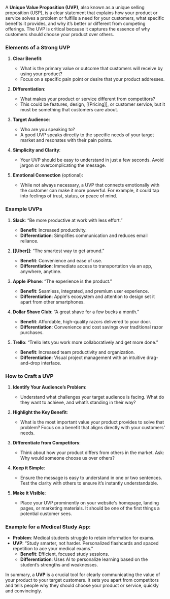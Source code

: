 A **Unique Value Proposition (UVP)**, also known as a unique selling proposition (USP), is a clear statement that explains how your product or service solves a problem or fulfills a need for your customers, what specific benefits it provides, and why it’s better or different from competing offerings. The UVP is critical because it captures the essence of why customers should choose your product over others.

### Elements of a Strong UVP

1. **Clear Benefit**:
   - What is the primary value or outcome that customers will receive by using your product? 
   - Focus on a specific pain point or desire that your product addresses.
   
2. **Differentiation**:
   - What makes your product or service different from competitors? 
   - This could be features, design, [[Pricing]], or customer service, but it must be something that customers care about.

3. **Target Audience**:
   - Who are you speaking to? 
   - A good UVP speaks directly to the specific needs of your target market and resonates with their pain points.

4. **Simplicity and Clarity**:
   - Your UVP should be easy to understand in just a few seconds. Avoid jargon or overcomplicating the message.
   
5. **Emotional Connection** (optional):
   - While not always necessary, a UVP that connects emotionally with the customer can make it more powerful. For example, it could tap into feelings of trust, status, or peace of mind.

### Example UVPs

1. **Slack**: “Be more productive at work with less effort.”
   - **Benefit**: Increased productivity.
   - **Differentiation**: Simplifies communication and reduces email reliance.

2. **[[Uber]]**: “The smartest way to get around.”
   - **Benefit**: Convenience and ease of use.
   - **Differentiation**: Immediate access to transportation via an app, anywhere, anytime.

3. **Apple iPhone**: “The experience is the product.”
   - **Benefit**: Seamless, integrated, and premium user experience.
   - **Differentiation**: Apple's ecosystem and attention to design set it apart from other smartphones.

4. **Dollar Shave Club**: “A great shave for a few bucks a month.”
   - **Benefit**: Affordable, high-quality razors delivered to your door.
   - **Differentiation**: Convenience and cost savings over traditional razor purchases.

5. **Trello**: “Trello lets you work more collaboratively and get more done.”
   - **Benefit**: Increased team productivity and organization.
   - **Differentiation**: Visual project management with an intuitive drag-and-drop interface.

### How to Craft a UVP

1. **Identify Your Audience’s Problem**:
   - Understand what challenges your target audience is facing. What do they want to achieve, and what’s standing in their way?

2. **Highlight the Key Benefit**:
   - What is the most important value your product provides to solve that problem? Focus on a benefit that aligns directly with your customers' needs.

3. **Differentiate from Competitors**:
   - Think about how your product differs from others in the market. Ask: Why would someone choose us over others?

4. **Keep it Simple**:
   - Ensure the message is easy to understand in one or two sentences. Test the clarity with others to ensure it’s instantly understandable.

5. **Make it Visible**:
   - Place your UVP prominently on your website's homepage, landing pages, or marketing materials. It should be one of the first things a potential customer sees.

### Example for a Medical Study App:
- **Problem**: Medical students struggle to retain information for exams.
- **UVP**: “Study smarter, not harder. Personalized flashcards and spaced repetition to ace your medical exams.”
   - **Benefit**: Efficient, focused study sessions.
   - **Differentiation**: Uses AI to personalize learning based on the student’s strengths and weaknesses.

In summary, a **UVP** is a crucial tool for clearly communicating the value of your product to your target customers. It sets you apart from competitors and tells people why they should choose your product or service, quickly and convincingly.